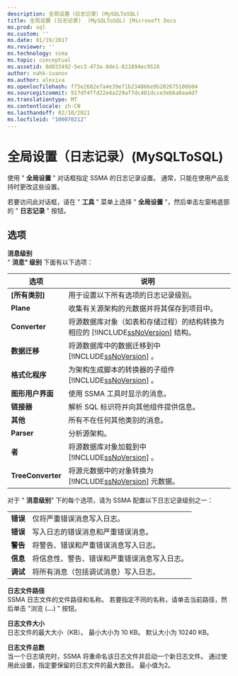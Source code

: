 ```yaml
---
description: 全局设置（日志记录）(MySQLToSQL)
title: 全局设置 (日志记录)  (MySQLToSQL) |Microsoft Docs
ms.prod: sql
ms.custom: ''
ms.date: 01/19/2017
ms.reviewer: ''
ms.technology: ssma
ms.topic: conceptual
ms.assetid: 0d033492-5ec3-473a-8de1-821894ec9518
author: nahk-ivanov
ms.author: alexiva
ms.openlocfilehash: f75e2602e7a4e39e71b234866e9b202675106b04
ms.sourcegitcommit: 917df4ffd22e4a229af7dc481dcce3ebba0aa4d7
ms.translationtype: MT
ms.contentlocale: zh-CN
ms.lasthandoff: 02/10/2021
ms.locfileid: "100070212"
---
```

# <a name="global-settings-logging--mysqltosql"></a>全局设置（日志记录）(MySQLToSQL)
使用 " **全局设置** " 对话框指定 SSMA 的日志记录设置。 通常，只能在使用产品支持时更改这些设置。  
  
若要访问此对话框，请在 " **工具** " 菜单上选择 " **全局设置** "，然后单击左窗格底部的 " **日志记录** " 按钮。  
  
## <a name="options"></a>选项  
**消息级别**  
" **消息" 级别** 下面有以下选项：  
  
|选项|说明|  
|----------|---------------|  
|**[所有类别]**|用于设置以下所有选项的日志记录级别。|  
|**Plane**|收集有关源架构的元数据并将其保存到项目中。|  
|**Converter**|将源数据库对象（如表和存储过程）的结构转换为相应的 [!INCLUDE[ssNoVersion](../../includes/ssnoversion-md.md)] 结构。|  
|**数据迁移**|将源数据库中的数据迁移到中 [!INCLUDE[ssNoVersion](../../includes/ssnoversion-md.md)] 。|  
|**格式化程序**|为架构生成脚本的转换器的子组件 [!INCLUDE[ssNoVersion](../../includes/ssnoversion-md.md)] 。|  
|**图形用户界面**|使用 SSMA 工具时显示的消息。|  
|**链接器**|解析 SQL 标识符并向其他组件提供信息。|  
|**其他**|所有不在任何其他类别的消息。|  
|**Parser**|分析源架构。|  
|**者**|将源数据库对象加载到中 [!INCLUDE[ssNoVersion](../../includes/ssnoversion-md.md)] 。|  
|**TreeConverter**|将源元数据中的对象转换为 [!INCLUDE[ssNoVersion](../../includes/ssnoversion-md.md)] 元数据。|  
  
对于 " **消息级别**" 下的每个选项，请为 SSMA 配置以下日志记录级别之一：  
  
|||  
|-|-|  
|**错误**|仅将严重错误消息写入日志。|  
|**错误**|写入日志的错误消息和严重错误消息。|  
|**警告**|将警告、错误和严重错误消息写入日志。|  
|**信息**|将信息性、警告、错误和严重错误消息写入日志。|  
|**调试**|将所有消息（包括调试消息）写入日志。|  
  
**日志文件路径**  
SSMA 日志文件的文件路径和名称。 若要指定不同的名称，请单击当前路径，然后单击 "浏览 (**...**) " 按钮。  
  
**日志文件大小**  
日志文件的最大大小（KB）。 最小大小为 10 KB。 默认大小为 10240 KB。  
  
**日志文件总数**  
当一个日志填充时，SSMA 将重命名该日志文件并启动一个新日志文件。 通过使用此设置，指定要保留的日志文件的最大数目。 最小值为2。  
  
